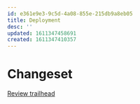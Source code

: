 ```yaml
---
id: e361e9e3-9c5d-4a08-855e-215db9a8eb05
title: Deployment
desc: ''
updated: 1611347458691
created: 1611347410357
---
```


# Changeset

[Review trailhead](https://trailhead.salesforce.com/content/learn/modules/declarative-change-set-development)
